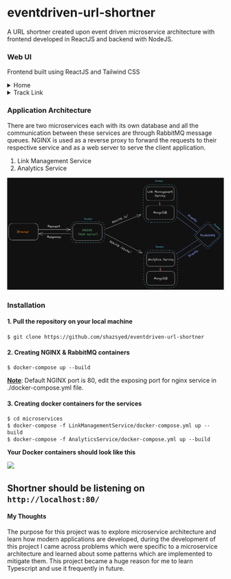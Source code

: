 # eventdriven-url-shortner
A URL shortner created upon event driven microservice architecture with frontend developed in ReactJS and backend with NodeJS.

### Web UI
Frontend built using ReactJS and Tailwind CSS

<details>
  <summary>Home</summary>
  <img src="https://i.imgur.com/6oCBSlU.png"> 
</details>

<details>
  <summary>Track Link</summary>
  <img src="https://i.imgur.com/Je8RyMf.png">
</details>

### Application Architecture
There are two microservices each with its own database and all the communication between these services are through RabbitMQ message queues. NGINX is used as a reverse proxy to forward the requests to their respective service and as a web server to serve the client application.

1. Link Management Service
2. Analytics Service

<p align="center">
<img src="https://github.com/shazsyed/eventdriven-url-shortner/blob/main/diagram.png" width="900">
</p>

### Installation

#### 1. Pull the repository on your local machine

```
$ git clone https://github.com/shazsyed/eventdriven-url-shortner
```

#### 2. Creating NGINX & RabbitMQ containers

```
$ docker-compose up --build
```

<ins>**Note**</ins>: Default NGINX port is 80, edit the exposing port for nginx service in ./docker-compose.yml file.

#### 3. Creating docker containers for the services

```
$ cd microservices
$ docker-compose -f LinkManagementService/docker-compose.yml up --build
$ docker-compose -f AnalyticsService/docker-compose.yml up --build
```

**Your Docker containers should look like this**

<img src="https://i.imgur.com/sEqpHwB.png" width="600">

## Shortner should be listening on `http://localhost:80/`

#### My Thoughts

The purpose for this project was to explore microservice architecture and learn how modern applications are developed, during the development of this project I came across problems which were specific to a microservice architecture and learned about some patterns which are implemented to mitigate them. This project became a huge reason for me to learn Typescript and use it frequently in future.

